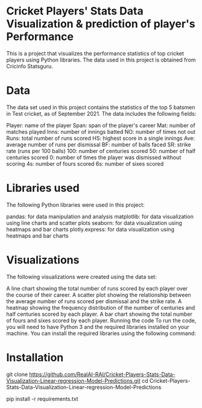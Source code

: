 # Cricket Players' Stats Data Visualization & prediction of player's Performance 

This is a project that visualizes the performance statistics of top cricket players using Python libraries. The data used in this project is obtained from Cricinfo Statsguru.

# Data


The data set used in this project contains the statistics of the top 5 batsmen in Test cricket, as of September 2021. The data includes the following fields:

Player: name of the player
Span: span of the player's career
Mat: number of matches played
Inns: number of innings batted
NO: number of times not out
Runs: total number of runs scored
HS: highest score in a single innings
Ave: average number of runs per dismissal
BF: number of balls faced
SR: strike rate (runs per 100 balls)
100: number of centuries scored
50: number of half centuries scored
0: number of times the player was dismissed without scoring
4s: number of fours scored
6s: number of sixes scored

# Libraries used

The following Python libraries were used in this project:

pandas: for data manipulation and analysis
matplotlib: for data visualization using line charts and scatter plots
seaborn: for data visualization using heatmaps and bar charts
plotly.express: for data visualization using heatmaps and bar charts

# Visualizations

The following visualizations were created using the data set:

A line chart showing the total number of runs scored by each player over the course of their career.
A scatter plot showing the relationship between the average number of runs scored per dismissal and the strike rate.
A heatmap showing the frequency distribution of the number of centuries and half centuries scored by each player.
A bar chart showing the total number of fours and sixes scored by each player.
Running the code
To run the code, you will need to have Python 3 and the required libraries installed on your machine. You can install the required libraries using the following command:

# Installation

git clone https://github.com/RealAI-RAI/Cricket-Players-Stats-Data-Visualization-Linear-regression-Model-Predictions.git
cd Cricket-Players-Stats-Data-Visualization-Linear-regression-Model-Predictions

pip install -r requirements.txt


